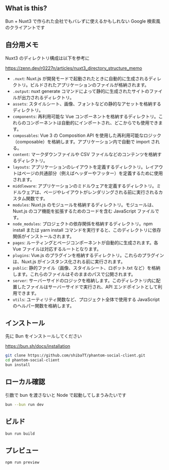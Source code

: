 ## What is this?

Bun + Nuxt3 で作られた会社でもバレずに使えるかもしれない Google 検索風のクライアントです

## 自分用メモ

Nuxt3 のディレクトリ構成は以下を参考に

https://zenn.dev/r0227n/articles/nuxt3_directory_structure_memo

- `.nuxt`: Nuxt.js が開発モードで起動されたときに自動的に生成されるディレクトリ。ビルドされたアプリケーションのファイルが格納されます。
- `.output`: nuxt generate コマンドによって静的に生成されたサイトのファイルが出力されるディレクトリ。
- `assets`: スタイルシート、画像、フォントなどの静的なアセットを格納するディレクトリ。
- `components`: 再利用可能な Vue コンポーネントを格納するディレクトリ。これらのコンポーネントは自動的にインポートされ、どこからでも使用できます。
- `composables`: Vue 3 の Composition API を使用した再利用可能なロジック（composable）を格納します。アプリケーション内で自動で import される。
- `content`: マークダウンファイルや CSV ファイルなどのコンテンツを格納するディレクトリ。
- `layouts`: アプリケーションのレイアウトを定義するディレクトリ。レイアウトはページの共通部分（例えばヘッダーやフッター）を定義するために使用されます。
- `middleware`: アプリケーションのミドルウェアを定義するディレクトリ。ミドルウェアは、ページやレイアウトがレンダリングされる前に実行されるカスタム関数です。
- `modules`: Nuxt.js のモジュールを格納するディレクトリ。モジュールは、Nuxt.js のコア機能を拡張するためのコードを含む JavaScript ファイルです。
- `node_modules`: プロジェクトの依存関係を格納するディレクトリ。npm install または yarn install コマンドを実行すると、このディレクトリに依存関係がインストールされます。
- `pages`: ルーティングとページコンポーネントが自動的に生成されます。各 Vue ファイルは対応するルートとなります。
- `plugins`: Vue.js のプラグインを格納するディレクトリ。これらのプラグインは、Nuxt.js がインスタンス化される前に実行されます。
- `public`: 静的ファイル（画像、スタイルシート、ロボット.txt など）を格納します。これらのファイルはそのままのパスで公開されます。
- `server`: サーバーサイドのロジックを格納します。このディレクトリ内に配置したファイルはサーバーサイドで実行され、API エンドポイントとして利用できます。
- `utils`: ユーティリティ関数など、プロジェクト全体で使用する JavaScript のヘルパー関数を格納します。

## インストール

先に Bun をインストールしてください

https://bun.sh/docs/installation

```bash
git clone https://github.com/shibaTT/phantom-social-client.git
cd phantom-social-client
bun install
```

## ローカル確認

引数で bun を渡さないと Node で起動してしまうみたいです

```bash
bun --bun run dev
```

## ビルド

```bash
bun run build
```

## プレビュー

```bash
npm run preview
```
